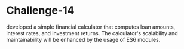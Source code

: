 # Challenge-14
 
developed a simple financial calculator that computes loan amounts, interest rates, and investment returns. The calculator's scalability and maintainability will be enhanced by the usage of ES6 modules.